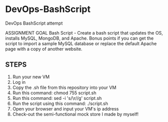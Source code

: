 # DevOps-BashScript
DevOps BashScript attempt

ASSIGNMENT GOAL
Bash Script - Create a bash script that updates the OS, installs MySQL, MongoDB, and Apache. Bonus points if you can get the script to import a sample MySQL database or replace the default Apache page with a copy of another website.


STEPS
-----
1) Run your new VM
2) Log in
3) Copy the .sh file from this repository into your VM
4) Run this command: chmod 755 script.sh
5) Run this command: sed -i 's/\r//g' script.sh
6) Run the script using this command: ./script.sh
7) Open your browser and input your VM's ip address
8) Check-out the semi-functional mock store I made by myself!
